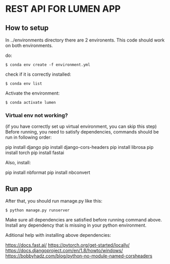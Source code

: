 # REST API FOR LUMEN APP

## How to setup

In ../environments directory there are 2 environents. This code should work on both environments.

do:

`$ conda env create -f environment.yml`

check if it is correctly installed:

`$ conda env list`

Activate the environment:

`$ conda activate lumen`

### Virtual env not working?

(if you have correctly set up virtual environment, you can skip this step)
Before running, you need to satisfy dependencies, commands should be run in following order:

pip install django
pip install django-cors-headers
pip install librosa
pip install torch
pip install fastai

Also, install:

pip install nbformat
pip install nbconvert

## Run app

After that, you should run manage.py like this:

`$ python manage.py runserver`

Make sure all dependencies are satisfied before running command above.
Install any dependency that is missing in your python environment.

Aditional help with installing above dependencies:

https://docs.fast.ai/
https://pytorch.org/get-started/locally/
https://docs.djangoproject.com/en/1.8/howto/windows/
https://bobbyhadz.com/blog/python-no-module-named-corsheaders
